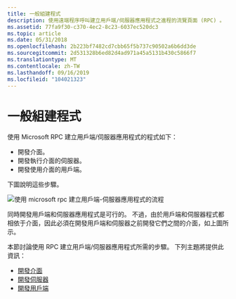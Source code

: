 ```yaml
---
title: 一般組建程式
description: 使用遠端程序呼叫建立用戶端/伺服器應用程式之進程的流覽頁面 (RPC) 。
ms.assetid: 77fa9f30-c370-4ec2-8c23-6037ec520dc3
ms.topic: article
ms.date: 05/31/2018
ms.openlocfilehash: 2b223bf7482cd7cbb65f5b737c90502a6b6dd3de
ms.sourcegitcommit: 2d531328b6ed82d4ad971a45a5131b430c5866f7
ms.translationtype: MT
ms.contentlocale: zh-TW
ms.lasthandoff: 09/16/2019
ms.locfileid: "104021323"
---
```

# <a name="general-build-procedure"></a>一般組建程式

使用 Microsoft RPC 建立用戶端/伺服器應用程式的程式如下：

-   開發介面。
-   開發執行介面的伺服器。
-   開發使用介面的用戶端。

下圖說明這些步驟。

![使用 microsoft rpc 建立用戶端-伺服器應用程式的流程](images/appdev.png)

同時開發用戶端和伺服器應用程式是可行的。 不過，由於用戶端和伺服器程式都相依于介面，因此必須在開發用戶端和伺服器之前開發它們之間的介面，如上圖所示。

本節討論使用 RPC 建立用戶端/伺服器應用程式所需的步驟。 下列主題將提供此資訊：

-   [開發介面](developing-the-interface.md)
-   [開發伺服器](developing-the-server.md)
-   [開發用戶端](developing-the-client.md)

 

 




